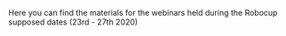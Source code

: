 Here you can find the materials for the webinars held during the Robocup supposed dates (23rd - 27th 2020)
